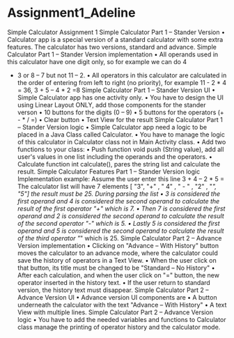 # Assignment1_Adeline
Simple 
Calculator
Assignment 1
Simple Calculator
Part 1 – Stander Version
• Calculator app is a special version of a 
standard calculator with some extra 
features. The calculator has two versions, 
standard and advance.
Simple Calculator 
Part 1 – Stander Version implementation
• All operands used in this calculator have 
one digit only, so for example we can do 4 
+ 3 or 8 – 7 but not 11 – 2.
• All operators in this calculator are 
calculated in the order of entering from 
left to right (no priority), for example 11 -
2 * 4 = 36, 3 + 5 – 4 * 2 =8
Simple Calculator 
Part 1 – Stander Version UI
• Simple Calculator app has one activity only.
• You have to design the UI using Linear 
Layout ONLY, add those components for 
the stander verson
• 10 buttons for the digits (0 – 9)
• 5 buttons for the operators (+ - * / =)
• Clear button
• Text View for the result
Simple Calculator 
Part 1 – Stander Version logic
• Simple Calculator app need a logic to be placed in a Java Class 
called Calculator.
• You have to manage the logic of this calculator in Calculator 
class not in Main Activity class.
• Add two functions to your class:
• Push function void push (String value), add all user's 
values in one list including the operands and the 
operators.
• Calculate function int calculate(), pares the string list and 
calculate the result.
Simple Calculator Features
Part 1 – Stander Version logic
Implementation example: Assume the user enter this line 3 + 4 – 2 * 5 =
The calculator list will have 7 elements
[ "3", "+" , " 4" , " - " , "2" , "*", "5"] the result must be 25.
During parsing the list
• 3 is considered the first operand and 4 is considered the second 
operand to calculate the result of the first operator "+" which is 7.
• Then 7 is considered the first operand and 2 is considered the second 
operand to calculate the result of the second operator "-" which is 5.
• Lastly 5 is considered the first operand and 5 is considered the 
second operand to calculate the result of the third operator "*" which is 25.
Simple Calculator 
Part 2 – Advance Version implementation
• Clicking on "Advance – With History" button 
moves the calculator to an advance mode, 
where the calculator could save the history of 
operators in a Text View.
• When the user click on that button, its title 
must be changed to be "Standard – No 
History"
• After each calculation, and when the user 
click on "=" button, the new operator inserted 
in the history text.
• If the user return to standard version, the 
history text must disappear.
Simple Calculator 
Part 2 – Advance Version UI
• Advance version UI components are
• A button underneath the calculator with 
the text "Advance – With History"
• A text View with multiple lines.
Simple Calculator 
Part 2 – Advance Version logic
• You have to add the needed 
variables and functions to 
Calculator class manage the 
printing of operator history and 
the calculator mode.
